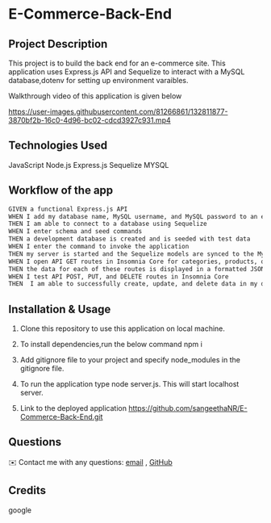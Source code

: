 



# E-Commerce-Back-End
## Project Description

This project  is to build the back end for an e-commerce site. This application uses Express.js API and Sequelize to interact with a MySQL database,dotenv for setting up environment varaibles. 

Walkthrough video of this application is given below

  https://user-images.githubusercontent.com/81266861/132811877-3870bf2b-16c0-4d96-bc02-cdcd3927c931.mp4
  
 ## Technologies Used
   JavaScript
   Node.js
  Express.js
  Sequelize
  MYSQL

  ## Workflow of the app
  ```md
GIVEN a functional Express.js API
WHEN I add my database name, MySQL username, and MySQL password to an environment variable file
THEN I am able to connect to a database using Sequelize
WHEN I enter schema and seed commands
THEN a development database is created and is seeded with test data
WHEN I enter the command to invoke the application
THEN my server is started and the Sequelize models are synced to the MySQL database
WHEN I open API GET routes in Insomnia Core for categories, products, or tags
THEN the data for each of these routes is displayed in a formatted JSON
WHEN I test API POST, PUT, and DELETE routes in Insomnia Core
THEN  I am able to successfully create, update, and delete data in my database
```
## Installation & Usage
1. Clone this repository to use this application on local machine.
2. To install dependencies,run the below command 
      npm i
3. Add gitignore file to your project and specify node_modules in the gitignore file.

4. To run the application type node server.js. This will start localhost server.

5. Link to the deployed application https://github.com/sangeethaNR/E-Commerce-Back-End.git


 ## Questions
   ✉️ Contact me with any questions: <a href="mailto:sangeethajadhav123@gmail.com">email</a> , <a href="https://github.com/sangeethaNR">GitHub</a>
   
## Credits
google
